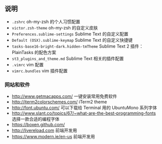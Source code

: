 ## 说明

* ```.zshrc``` oh-my-zsh 的个人习惯配置
* ```victor.zsh-theme``` oh-my-zsh 的自定义皮肤
* ```Preferences.sublime-settings``` Sublime Text 的自定义配置
* ```Default (OSX).sublime-keymap``` Sublime Text 的自定义快捷键
* ```tasks-base16-bright-dark.hidden-tmTheme``` Sublime Text 2 插件：PlainTasks 的配色方案
* ```st3_plugins_and_theme.md``` Sublime Text 相关的插件配置
* ```.vimrc``` vim 配置
* ```vimrc.bundles``` vim 插件配置

### 网站和软件

* http://www.getmacapps.com/ 一键安装常用免费软件
* http://iterm2colorschemes.com/ iTerm2 theme
* http://font.ubuntu.com/ 可以下载给 Terminal 用的 UbuntuMono 系列字体
* http://www.slant.co/topics/67/~what-are-the-best-programming-fonts 选择一款合适的编程字体
* https://boxen.github.com/
* http://livereload.com 前端开发用
* https://www.modern.ie/en-us 前端开发用
